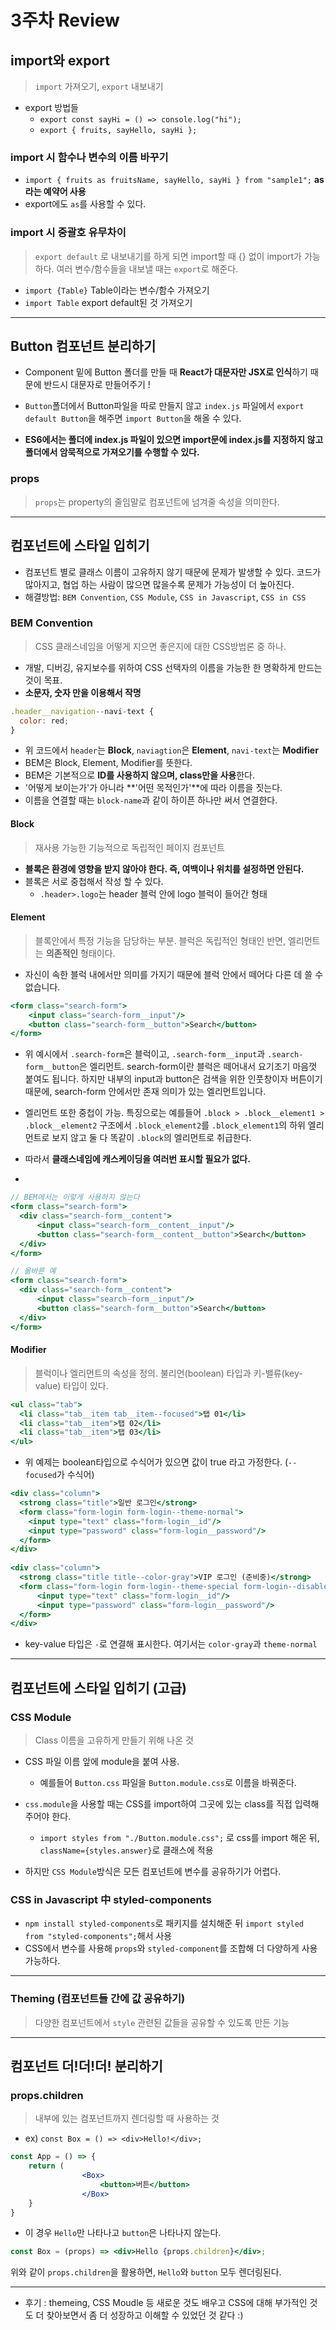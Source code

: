 # 3주차 Review

## import와 export
> ```import``` 가져오기, ```export``` 내보내기
- export 방법들
    - ```export const sayHi = () => console.log("hi");```
    - ```export { fruits, sayHello, sayHi };``` 

### import 시 함수나 변수의 이름 바꾸기
- ```import { fruits as fruitsName, sayHello, sayHi } from "sample1";``` **as라는 예약어 사용**
- export에도 ```as```를 사용할 수 있다.

### import 시 중괄호 유무차이 
> ```export default``` 로 내보내기를 하게 되면 import할 때 {} 없이 import가 가능하다. 여러 변수/함수들을 내보낼 때는 ```export```로 해준다.
- ```import {Table}``` Table이라는 변수/함수 가져오기
- ```import Table``` export default된 것 가져오기

<hr>

## Button 컴포넌트 분리하기
- Component 밑에 Button 폴더를 만들 때 **React가 대문자만 JSX로 인식**하기 때문에 반드시 대문자로 만들어주기 !

- ```Button```폴더에서 Button파일을 따로 만들지 않고 ```index.js``` 파일에서 ```export default Button```을 해주면 ```import Button```을 해올 수 있다.
-  **ES6에서는 폴더에 index.js 파일이 있으면 import문에 index.js를 지정하지 않고 폴더에서 암묵적으로 가져오기를 수행할 수 있다.**

### props
> ```props```는 property의 줄임말로 컴포넌트에 넘겨줄 속성을 의미한다.


<hr>

## 컴포넌트에 스타일 입히기

- 컴포넌트 별로 클래스 이름이 고유하지 않기 때문에 문제가 발생할 수 있다. 코드가 많아지고, 협업 하는 사람이 많으면 많을수록 문제가 가능성이 더 높아진다.
- 해결방법: ```BEM Convention```, ```CSS Module```, ```CSS in Javascript```, ```CSS in CSS```

### BEM Convention
> CSS 클래스네임을 어떻게 지으면 좋은지에 대한 CSS방법론 중 하나.

- 개발, 디버깅, 유지보수를 위하여 CSS 선택자의 이름을 가능한 한 명확하게 만드는 것이 목표.
- **소문자, 숫자 만을 이용해서 작명**

```jsx
.header__navigation--navi-text {
  color: red;
}
```
- 위 코드에서 ```header```는 **Block**, ```naviagtion```은 **Element**, ```navi-text```는 **Modifier**
- BEM은 Block, Element, Modifier를 뜻한다.
- BEM은 기본적으로 **ID를 사용하지 않으며, class만을 사용**한다.
- '어떻게 보이는가'가 아니라 **'어떤 목적인가'**에 따라 이름을 짓는다.
- 이름을 연결할 때는 ```block-name```과 같이 하이픈 하나만 써서 연결한다.

#### Block 
> 재사용 가능한 기능적으로 독립적인 페이지 컴포넌트
- **블록은 환경에 영향을 받지 않아야 한다. 즉, 여백이나 위치를 설정하면 안된다.**
- 블록은 서로 중첩해서 작성 할 수 있다.
    - ```.header>.logo```는 header 블럭 안에 logo 블럭이 들어간 형태

#### Element
> 블록안에서 특정 기능을 담당하는 부분. 블럭은 독립적인 형태인 반면, 엘리먼트는 **의존적인** 형태이다.
- 자신이 속한 블럭 내에서만 의미를 가지기 때문에 블럭 안에서 떼어다 다른 데 쓸 수 없습니다.

```jsx
<form class="search-form">
    <input class="search-form__input"/>
    <button class="search-form__button">Search</button>
</form>
```
- 위 예시에서 ```.search-form```은 블럭이고, ```.search-form__input```과 ```.search-form__button```은 엘리먼트. search-form이란 블럭은 떼어내서 요기조기 마음껏 붙여도 됩니다. 하지만 내부의 input과 button은 검색을 위한 인풋창이자 버튼이기 때문에, search-form 안에서만 존재 의미가 있는 엘리먼트입니다.

- 엘리먼트 또한 중첩이 가능. 특징으로는 예를들어 ```.block > .block__element1 > .block__element2``` 구조에서 ```.block_element2```를 ```.block_element1```의 하위 엘리먼트로 보지 않고 둘 다 똑같이 ```.block```의 엘리먼트로 취급한다.
- 따라서 **클래스네임에 캐스케이딩을 여러번 표시할 필요가 없다.**
- 
```jsx
// BEM에서는 이렇게 사용하지 않는다
<form class="search-form">
  <div class="search-form__content">
      <input class="search-form__content__input"/>
      <button class="search-form__content__button">Search</button>
  </div>
</form>
```
```jsx
// 올바른 예
<form class="search-form">
  <div class="search-form__content">
      <input class="search-form__input"/>
      <button class="search-form__button">Search</button>
  </div>
</form>
```

#### Modifier
> 블럭이나 엘리먼트의 속성을 정의. 불리언(boolean) 타입과 키-밸류(key-value) 타입이 있다.

```jsx
<ul class="tab">
  <li class="tab__item tab__item--focused">탭 01</li>
  <li class="tab__item">탭 02</li>
  <li class="tab__item">탭 03</li>
</ul>
```
- 위 예제는 boolean타입으로 수식어가 있으면 값이 true 라고 가정한다. (```--focused```가 수식어)

```jsx
<div class="column">
  <strong class="title">일반 로그인</strong>
  <form class="form-login form-login--theme-normal">
    <input type="text" class="form-login__id"/>
    <input type="password" class="form-login__password"/>
  </form>
</div>
 
<div class="column">
  <strong class="title title--color-gray">VIP 로그인 (준비중)</strong>
  <form class="form-login form-login--theme-special form-login--disabled">
      <input type="text" class="form-login__id"/>
      <input type="password" class="form-login__password"/>
  </form>
</div>
```
- key-value 타입은 ```-```로 연결해 표시한다. 여기서는 ```color-gray```과 ```theme-normal```
       
<hr>

## 컴포넌트에 스타일 입히기 (고급)

### CSS Module
> Class 이름을 고유하게 만들기 위해 나온 것
- CSS 파일 이름 앞에 module을 붙여 사용.
    - 예를들어 ```Button.css``` 파일을 ```Button.module.css```로 이름을 바꿔준다.
-  ```css.module```을 사용할 때는 CSS를 import하여 그곳에 있는 class를 직접 입력해 주어야 한다.
    - ```import styles from "./Button.module.css";``` 로 css를 import 해온 뒤, ```className={styles.answer}```로 클래스에 적용

- 하지만 ```CSS Module```방식은 모든 컴포넌트에 변수를 공유하기가 어렵다.

### CSS in Javascript 中 styled-components

- ```npm install styled-components```로 패키지를 설치해준 뒤 ```import styled from "styled-components";```해서 사용
- CSS에서 변수를 사용해 ```props```와 ```styled-component```를 조합해 더 다양하게 사용가능하다.

<hr>

### Theming (컴포넌트들 간에 값 공유하기)
> 다양한 컴포넌트에서 ```style``` 관련된 값들을 공유할 수 있도록 만든 기능

<hr>

## 컴포넌트 더!더!더! 분리하기

### props.children
> 내부에 있는 컴포넌트까지 렌더링할 때 사용하는 것

- ex)
```const Box = () => <div>Hello!</div>;```
```jsx
const App = () => {
    return (
                <Box>
                    <button>버튼</button>
                </Box>
    }
}
```
- 이 경우 ```Hello```만 나타나고 ```button```은 나타나지 않는다.
  
```jsx
const Box = (props) => <div>Hello {props.children}</div>;
```

위와 같이 ```props.children```을 활용하면, ```Hello```와 ```button``` 모두 렌더링된다.

<hr>

- 후기 : themeing, CSS Moudle 등 새로운 것도 배우고 CSS에 대해 부가적인 것도 더 찾아보면서 좀 더 성장하고 이해할 수 있었던 것 같다 :)
